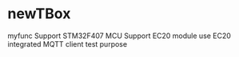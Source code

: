# newTBox
 myfunc
Support STM32F407 MCU
Support EC20 module
use EC20 integrated MQTT client
test purpose